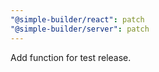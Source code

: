 ```yaml
---
"@simple-builder/react": patch
"@simple-builder/server": patch
---
```


Add function for test release.
